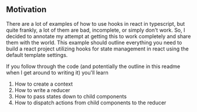 ## Motivation
There are a lot of examples of how to use hooks in react in typescript, but quite frankly, a lot of them are bad, incomplete, or simply don't work. So, I decided to annotate my attempt at getting this to work completely and share them with the world. This example should outline everything you need to build a react project utilizing hooks for state management in react using the default template settings.

If you follow through the code (and potentially the outline in this readme when I get around to writing it) you'll learn
1. How to create a context
2. How to write a reducer
3. How to pass states down to child components
4. How to dispatch actions from child components to the reducer
